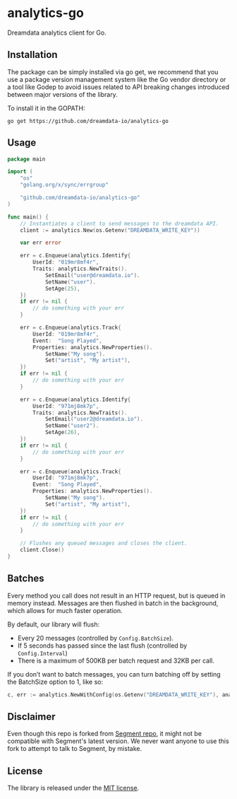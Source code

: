 # analytics-go

Dreamdata analytics client for Go.

## Installation

The package can be simply installed via go get, we recommend that you use a
package version management system like the Go vendor directory or a tool like
Godep to avoid issues related to API breaking changes introduced between major
versions of the library.

To install it in the GOPATH:
```
go get https://github.com/dreamdata-io/analytics-go
```

## Usage

```go
package main

import (
    "os"
	"golang.org/x/sync/errgroup"

    "github.com/dreamdata-io/analytics-go"
)

func main() {
    // Instantiates a client to send messages to the dreamdata API.
    client := analytics.New(os.Getenv("DREAMDATA_WRITE_KEY"))

	var err error

	err = c.Enqueue(analytics.Identify{
		UserId: "019mr8mf4r",
		Traits: analytics.NewTraits().
			SetEmail("user@dreamdata.io").
			SetName("user").
			SetAge(25),
	})
	if err != nil {
		// do something with your err
	}

	err = c.Enqueue(analytics.Track{
		UserId: "019mr8mf4r",
		Event:  "Song Played",
		Properties: analytics.NewProperties().
			SetName("My song").
			Set("artist", "My artist"),
	})
	if err != nil {
		// do something with your err
	}

	err = c.Enqueue(analytics.Identify{
		UserId: "971mj8mk7p",
		Traits: analytics.NewTraits().
			SetEmail("user2@dreamdata.io").
			SetName("user2").
			SetAge(26),
	})
	if err != nil {
		// do something with your err
	}

	err = c.Enqueue(analytics.Track{
		UserId: "971mj8mk7p",
		Event:  "Song Played",
		Properties: analytics.NewProperties().
			SetName("My song").
			Set("artist", "My artist"),
	})
	if err != nil {
		// do something with your err
	}

    // Flushes any queued messages and closes the client.
    client.Close()
}
```

## Batches
Every method you call does not result in an HTTP request, but is queued in memory instead. Messages are then flushed in batch in the background, which allows for much faster operation.

By default, our library will flush:

- Every 20 messages (controlled by `Config.BatchSize`).
- If 5 seconds has passed since the last flush (controlled by `Config.Interval`)
- There is a maximum of 500KB per batch request and 32KB per call.

If you don’t want to batch messages, you can turn batching off by setting the BatchSize option to 1, like so:
```go
c, err := analytics.NewWithConfig(os.Getenv("DREAMDATA_WRITE_KEY"), analytics.Config{BatchSize: 1})
```

## Disclaimer
Even though this repo is forked from [Segment repo](https://github.com/segmentio/analytics-go), it might not be compatible with Segment's latest version. We never want anyone to use this fork to attempt to talk to Segment, by mistake.


## License
The library is released under the [MIT license](License.md).
